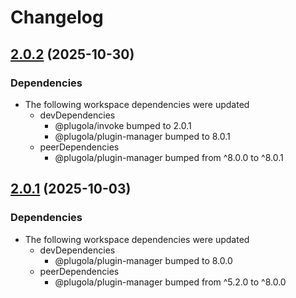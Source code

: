 # Changelog

## [2.0.2](https://github.com/johngeorgewright/plugola/compare/test-v2.0.1...test-v2.0.2) (2025-10-30)


### Dependencies

* The following workspace dependencies were updated
  * devDependencies
    * @plugola/invoke bumped to 2.0.1
    * @plugola/plugin-manager bumped to 8.0.1
  * peerDependencies
    * @plugola/plugin-manager bumped from ^8.0.0 to ^8.0.1

## [2.0.1](https://github.com/johngeorgewright/plugola/compare/test-v2.0.0...test-v2.0.1) (2025-10-03)


### Dependencies

* The following workspace dependencies were updated
  * devDependencies
    * @plugola/plugin-manager bumped to 8.0.0
  * peerDependencies
    * @plugola/plugin-manager bumped from ^5.2.0 to ^8.0.0
